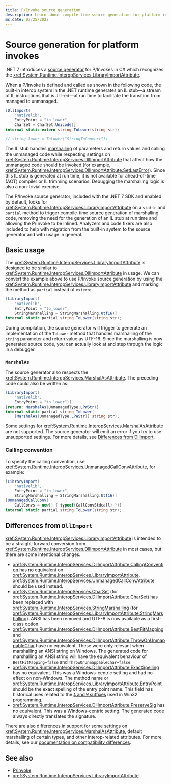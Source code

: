 ```yaml
---
title: P/Invoke source generation
description: Learn about compile-time source generation for platform invokes in .NET.
ms.date: 07/25/2022
---
```


# Source generation for platform invokes

.NET 7 introduces a [source generator](../../csharp/roslyn-sdk/source-generators-overview.md) for P/Invokes in C# which recognizes the <xref:System.Runtime.InteropServices.LibraryImportAttribute>.

When a P/Invoke is defined and called as shown in the following code, the built-in interop system in the .NET runtime generates an IL stub&mdash;a stream of IL instructions that is JIT-ed&mdash;at run time to facilitate the transition from managed to unmanaged.

```csharp
[DllImport(
    "nativelib",
    EntryPoint = "to_lower",
    CharSet = CharSet.Unicode)]
internal static extern string ToLower(string str);

// string lower = ToLower("StringToConvert");
```

The IL stub handles [marshalling](type-marshalling.md) of parameters and return values and calling the unmanaged code while respecting settings on <xref:System.Runtime.InteropServices.DllImportAttribute> that affect how the unmanaged code should be invoked (for example, <xref:System.Runtime.InteropServices.DllImportAttribute.SetLastError>). Since this IL stub is generated at run time, it is not available for ahead-of-time (AOT) compiler or IL trimming scenarios. Debugging the marshalling logic is also a non-trivial exercise.

The P/Invoke source generator, included with the .NET 7 SDK and enabled by default, looks for <xref:System.Runtime.InteropServices.LibraryImportAttribute> on a `static` and `partial` method to trigger compile-time source generation of marshalling code, removing the need for the generation of an IL stub at run time and allowing the P/Invoke to be inlined. Analyzers and code fixers are also included to help with migration from the built-in system to the source generator and with usage in general.

## Basic usage

The <xref:System.Runtime.InteropServices.LibraryImportAttribute> is designed to be similar to <xref:System.Runtime.InteropServices.DllImportAttribute> in usage. We can convert the example above to use P/Invoke source generation by using the <xref:System.Runtime.InteropServices.LibraryImportAttribute> and marking the method as `partial` instead of `extern`:

```csharp
[LibraryImport(
    "nativelib",
    EntryPoint = "to_lower",
    StringMarshalling = StringMarshalling.Utf16)]
internal static partial string ToLower(string str);
```

During compilation, the source generator will trigger to generate an implementation of the `ToLower` method that handles marshalling of the `string` parameter and return value as UTF-16. Since the marshalling is now generated source code, you can actually look at and step through the logic in a debugger.

### `MarshalAs`

The source generator also respects the <xref:System.Runtime.InteropServices.MarshalAsAttribute>. The preceding code could also be written as:

```csharp
[LibraryImport(
    "nativelib",
    EntryPoint = "to_lower")]
[return: MarshalAs(UnmanagedType.LPWStr)]
internal static partial string ToLower(
    [MarshalAs(UnmanagedType.LPWStr)] string str);
```

Some settings for <xref:System.Runtime.InteropServices.MarshalAsAttribute> are not supported. The source generator will emit an error if you try to use unsupported settings. For more details, see [Differences from DllImport](#differences-from-dllimport).

### Calling convention

To specify the calling convention, use <xref:System.Runtime.InteropServices.UnmanagedCallConvAttribute>, for example:

```csharp
[LibraryImport(
    "nativelib",
    EntryPoint = "to_lower",
    StringMarshalling = StringMarshalling.Utf16)]
[UnmanagedCallConv(
    CallConvs = new[] { typeof(CallConvStdcall) })]
internal static partial string ToLower(string str);
```

## Differences from `DllImport`

<xref:System.Runtime.InteropServices.LibraryImportAttribute> is intended to be a straight-forward conversion from <xref:System.Runtime.InteropServices.DllImportAttribute> in most cases, but there are some intentional changes.

- <xref:System.Runtime.InteropServices.DllImportAttribute.CallingConvention> has no equivalent on <xref:System.Runtime.InteropServices.LibraryImportAttribute>. <xref:System.Runtime.InteropServices.UnmanagedCallConvAttribute> should be used instead.
- <xref:System.Runtime.InteropServices.CharSet> (for <xref:System.Runtime.InteropServices.DllImportAttribute.CharSet>) has been replaced with <xref:System.Runtime.InteropServices.StringMarshalling> (for <xref:System.Runtime.InteropServices.LibraryImportAttribute.StringMarshalling>). ANSI has been removed and UTF-8 is now available as a first-class option.
- <xref:System.Runtime.InteropServices.DllImportAttribute.BestFitMapping> and <xref:System.Runtime.InteropServices.DllImportAttribute.ThrowOnUnmappableChar> have no equivalent. These were only relevant when marshalling an ANSI string on Windows. The generated code for marshalling an ANSI string will have the equivalent behaviour of `BestFitMapping=false` and `ThrowOnUnmappableChar=false`.
- <xref:System.Runtime.InteropServices.DllImportAttribute.ExactSpelling> has no equivalent. This was a Windows-centric setting and had no effect on non-Windows. The method name or <xref:System.Runtime.InteropServices.LibraryImportAttribute.EntryPoint> should be the exact spelling of the entry point name. This field has historical uses related to the [`A` and `W` suffixes](/windows/win32/intl/unicode-in-the-windows-api) used in Win32 programming.
- <xref:System.Runtime.InteropServices.DllImportAttribute.PreserveSig> has no equivalent. This was a Windows-centric setting. The generated code always directly translates the signature.

There are also differences in support for some settings on <xref:System.Runtime.InteropServices.MarshalAsAttribute>, default marshalling of certain types, and other interop-related attributes. For more details, see our [documentation on compatibility differences](https://github.com/dotnet/runtime/blob/main/docs/design/libraries/LibraryImportGenerator/Compatibility.md).

## See also

- [P/Invoke](pinvoke.md)
- <xref:System.Runtime.InteropServices.LibraryImportAttribute>
